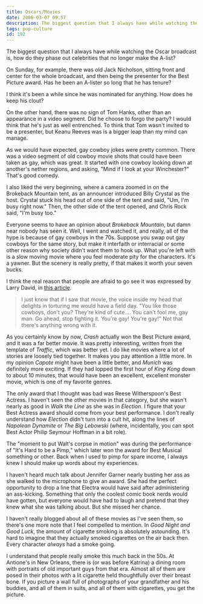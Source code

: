 ```yaml
---
title: Oscars/Movies
date: 2006-03-07 09:57
description: The biggest question that I always have while watching the Oscar broadcast is, how do they phase out celebrities that no longer make the A-list?  On Sunday, for example, there was old Jack Nicholson, sitting front and center for the whole broadcast, and then being the presenter for the Best Picture award.  Has he been an A-lister so long that he has tenure?
tags: pop-culture
id: 192
---
```

The biggest question that I always have while watching the Oscar broadcast is, how do they phase out celebrities that no longer make the A-list?

On Sunday, for example, there was old Jack Nicholson, sitting front and center for the whole broadcast, and then being the presenter for the Best Picture award.  Has he been an A-lister so long that he has tenure?  

I think it's been a while since he was nominated for anything.  How does he keep his clout?

On the other hand, there was no sign of Tom Hanks, other than an appearance in a video segment.  Did he choose to forgo the party?  I would think that he's just as well entrenched.  To think that Tom wasn't invited to be a presenter, but Keanu Reeves was is a bigger leap than my mind can manage.

As we would have expected, gay cowboy jokes were pretty common.  There was a video segment of old cowboy movie shots that could have been taken as gay, which was great.  It started with one cowboy looking down at another's nether regions, and asking, "Mind if I look at your Winchester?"  That's good comedy.

I also liked the very beginning, where a camera zoomed in on the Brokeback Mountain tent, as an announcer introduced Billy Crystal as the host.  Crystal stuck his head out of one side of the tent and said, "Um, I'm busy right now."  Then, the other side of the tent opened, and Chris Rock said, "I'm busy too."

Everyone seems to have an opinion about <i>Brokeback Mountain</i>, but damn near nobody has seen it.  Well, I went and watched it, and really, all of the hype is because of gay cowboys in the 70s.  Suppose you swap out gay cowboys for the same story, but make it interfaith or interracial or some other reason why society didn't want them to hook up.  What you're left with is a slow moving movie where you feel moderate pity for the characters.  It's a yawner.  But the scenery is really pretty, if that makes it worth your seven bucks.

I think the real reason that people are afraid to go see it was expressed by Larry David, in <a href="https://www.nytimes.com/2006/01/01/opinion/cowboys-are-my-weakness.html" target="_blank">this article</a>.

<blockquote>I just know that if I saw that movie, the voice inside my head that delights in torturing me would have a field day.  "You like those cowboys, don't you?  They're kind of cute....  You can't fool me, gay man.  Go ahead, stop fighting it.  You're gay!  You're gay!"  Not that there's anything wrong with it.</blockquote>

As you certainly know by now, <i>Crash</i> actually won the Best Picture award, and it was a far better movie.  It was pretty interesting, written from the template of <i>Traffic</i>, which was better yet.  I do like movies where a lot of stories are loosely tied together.  It makes you pay attention a little more.  In my opinion <i>Capote</i> might have been a little better, and <i>Munich</i> was definitely more exciting.  If they had lopped the first hour of <i>King Kong</i> down to about 10 minutes, that would have been an excellent, excellent monster movie, which is one of my favorite genres.

The only award that I thought was bad was Reese Witherspoon's Best Actress.  I haven't seen the other movies in that category, but she wasn't nearly as good in <i>Walk the Line</i> as she was in <i>Election</i>.  I figure that your Best Actress award should come from your best performance.  I don't really understand how <i>Election</i> didn't turn into a cult hit, along the lines of <i>Napolean Dynamite</i> or <i>The Big Lebowski</i> (where, incidentally, you can spot Best Actor Philip Seymour Hoffman in a bit role).

The "moment to put Walt's corpse in motion" was during the performance of "It's Hard to be a Pimp," which later won the award for Best Musical something or other.  Back when I used to pimp for spare income, I always knew I should make up words about my experiences.

I haven't heard much talk about Jennifer Garner nearly busting her ass as she walked to the microphone to give an award.  She had the perfect opportunity to drop a line that Electra would have said after administering an ass-kicking.  Something that only the coolest comic book nerds would have gotten, but everyone would have had to laugh and pretend that they knew what she was talking about.  But she missed her chance.

I haven't really blogged about all of these movies as I've seen them, so there's one more note that I feel compelled to mention.  In <i>Good Night and Good Luck</i>, the amount of cigarette smoking is absolutely astounding.  It's hard to imagine that they actually smoked cigarettes on the air back then.  Every character <i>always</i> had a smoke going.

I understand that people really smoke this much back in the 50s.  At Antione's in New Orleans, there is (or was before Katrina) a dining room with portraits of old important guys from that era.  Almost all of them are posed in their photos with a lit cigarette held thoughtfully over their breast bone.  If you picture a wall full of photographs of your grandfather and his buddies, and all of them in suits, and all of them with cigarettes, you get the picture.  